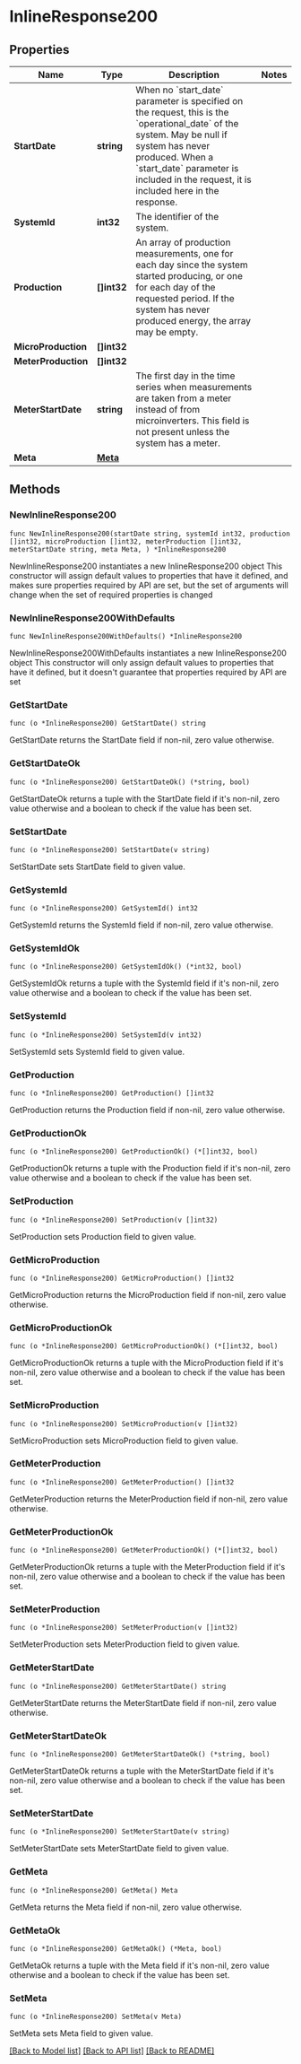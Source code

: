# InlineResponse200

## Properties

Name | Type | Description | Notes
------------ | ------------- | ------------- | -------------
**StartDate** | **string** | When no &#x60;start_date&#x60; parameter is specified on the request, this is the &#x60;operational_date&#x60; of the system. May be null if system has never produced. When a &#x60;start_date&#x60; parameter is included in the request, it is included here in the response. | 
**SystemId** | **int32** | The identifier of the system. | 
**Production** | **[]int32** | An array of production measurements, one for each day since the system started producing, or one for each day of the requested period. If the system has never produced energy, the array may be empty. | 
**MicroProduction** | **[]int32** |  | 
**MeterProduction** | **[]int32** |  | 
**MeterStartDate** | **string** | The first day in the time series when measurements are taken from a meter instead of from microinverters. This field is not present unless the system has a meter. | 
**Meta** | [**Meta**](Meta.md) |  | 

## Methods

### NewInlineResponse200

`func NewInlineResponse200(startDate string, systemId int32, production []int32, microProduction []int32, meterProduction []int32, meterStartDate string, meta Meta, ) *InlineResponse200`

NewInlineResponse200 instantiates a new InlineResponse200 object
This constructor will assign default values to properties that have it defined,
and makes sure properties required by API are set, but the set of arguments
will change when the set of required properties is changed

### NewInlineResponse200WithDefaults

`func NewInlineResponse200WithDefaults() *InlineResponse200`

NewInlineResponse200WithDefaults instantiates a new InlineResponse200 object
This constructor will only assign default values to properties that have it defined,
but it doesn't guarantee that properties required by API are set

### GetStartDate

`func (o *InlineResponse200) GetStartDate() string`

GetStartDate returns the StartDate field if non-nil, zero value otherwise.

### GetStartDateOk

`func (o *InlineResponse200) GetStartDateOk() (*string, bool)`

GetStartDateOk returns a tuple with the StartDate field if it's non-nil, zero value otherwise
and a boolean to check if the value has been set.

### SetStartDate

`func (o *InlineResponse200) SetStartDate(v string)`

SetStartDate sets StartDate field to given value.


### GetSystemId

`func (o *InlineResponse200) GetSystemId() int32`

GetSystemId returns the SystemId field if non-nil, zero value otherwise.

### GetSystemIdOk

`func (o *InlineResponse200) GetSystemIdOk() (*int32, bool)`

GetSystemIdOk returns a tuple with the SystemId field if it's non-nil, zero value otherwise
and a boolean to check if the value has been set.

### SetSystemId

`func (o *InlineResponse200) SetSystemId(v int32)`

SetSystemId sets SystemId field to given value.


### GetProduction

`func (o *InlineResponse200) GetProduction() []int32`

GetProduction returns the Production field if non-nil, zero value otherwise.

### GetProductionOk

`func (o *InlineResponse200) GetProductionOk() (*[]int32, bool)`

GetProductionOk returns a tuple with the Production field if it's non-nil, zero value otherwise
and a boolean to check if the value has been set.

### SetProduction

`func (o *InlineResponse200) SetProduction(v []int32)`

SetProduction sets Production field to given value.


### GetMicroProduction

`func (o *InlineResponse200) GetMicroProduction() []int32`

GetMicroProduction returns the MicroProduction field if non-nil, zero value otherwise.

### GetMicroProductionOk

`func (o *InlineResponse200) GetMicroProductionOk() (*[]int32, bool)`

GetMicroProductionOk returns a tuple with the MicroProduction field if it's non-nil, zero value otherwise
and a boolean to check if the value has been set.

### SetMicroProduction

`func (o *InlineResponse200) SetMicroProduction(v []int32)`

SetMicroProduction sets MicroProduction field to given value.


### GetMeterProduction

`func (o *InlineResponse200) GetMeterProduction() []int32`

GetMeterProduction returns the MeterProduction field if non-nil, zero value otherwise.

### GetMeterProductionOk

`func (o *InlineResponse200) GetMeterProductionOk() (*[]int32, bool)`

GetMeterProductionOk returns a tuple with the MeterProduction field if it's non-nil, zero value otherwise
and a boolean to check if the value has been set.

### SetMeterProduction

`func (o *InlineResponse200) SetMeterProduction(v []int32)`

SetMeterProduction sets MeterProduction field to given value.


### GetMeterStartDate

`func (o *InlineResponse200) GetMeterStartDate() string`

GetMeterStartDate returns the MeterStartDate field if non-nil, zero value otherwise.

### GetMeterStartDateOk

`func (o *InlineResponse200) GetMeterStartDateOk() (*string, bool)`

GetMeterStartDateOk returns a tuple with the MeterStartDate field if it's non-nil, zero value otherwise
and a boolean to check if the value has been set.

### SetMeterStartDate

`func (o *InlineResponse200) SetMeterStartDate(v string)`

SetMeterStartDate sets MeterStartDate field to given value.


### GetMeta

`func (o *InlineResponse200) GetMeta() Meta`

GetMeta returns the Meta field if non-nil, zero value otherwise.

### GetMetaOk

`func (o *InlineResponse200) GetMetaOk() (*Meta, bool)`

GetMetaOk returns a tuple with the Meta field if it's non-nil, zero value otherwise
and a boolean to check if the value has been set.

### SetMeta

`func (o *InlineResponse200) SetMeta(v Meta)`

SetMeta sets Meta field to given value.



[[Back to Model list]](../README.md#documentation-for-models) [[Back to API list]](../README.md#documentation-for-api-endpoints) [[Back to README]](../README.md)


